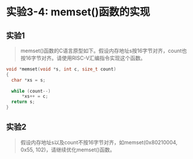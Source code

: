 # 实验3-4: memset()函数的实现

## 实验1

>memset()函数的C语言原型如下。假设内存地址s按16字节对齐，count也按16字节对齐。请使用RISC-V汇编指令实现这个函数。

```c++
void *memset(void *s, int c, size_t count)
{
  char *xs = s;
　
  while (count--)
      *xs++ = c;
  return s;
}
```

## 实验2

>假设内存地址s以及count不按16字节对齐，如memset(0x80210004, 0x55, 102)，请继续优化memset()函数。